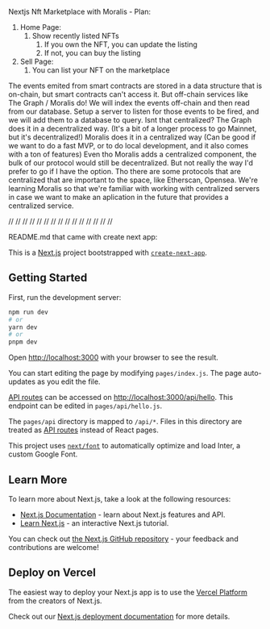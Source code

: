 Nextjs Nft Marketplace with Moralis - Plan:

1. Home Page:
    1. Show recently listed NFTs
        1. If you own the NFT, you can update the listing
        2. If not, you can buy the listing
2. Sell Page:
    1. You can list your NFT on the marketplace

The events emited from smart contracts are stored in a data structure that is on-chain, but smart contracts can't access it. But off-chain services like The Graph / Moralis do!
We will index the events off-chain and then read from our database.
Setup a server to listen for those events to be fired, and we will add them to a database to query.
Isnt that centralized? 
The Graph does it in a decentralized way. (It's a bit of a longer process to go Mainnet, but it's decentralized!)
Moralis does it in a centralized way (Can be good if we want to do a fast MVP, or to do local development, and it also comes with a ton of features)
Even tho Moralis adds a centralized component, the bulk of our protocol would still be decentralized. But not really the way I'd prefer to go if I have the option.
Tho there are some protocols that are centralized that are important to the space, like Etherscan, Opensea.
We're learning Moralis so that we're familiar with working with centralized servers in case we want to make an aplication in the future that provides a centralized service.

//
//
//
//
//
//
//
//
//
//
//
//
//
//
//


README.md that came with create next app:

This is a [Next.js](https://nextjs.org/) project bootstrapped with [`create-next-app`](https://github.com/vercel/next.js/tree/canary/packages/create-next-app).

## Getting Started

First, run the development server:

```bash
npm run dev
# or
yarn dev
# or
pnpm dev
```

Open [http://localhost:3000](http://localhost:3000) with your browser to see the result.

You can start editing the page by modifying `pages/index.js`. The page auto-updates as you edit the file.

[API routes](https://nextjs.org/docs/api-routes/introduction) can be accessed on [http://localhost:3000/api/hello](http://localhost:3000/api/hello). This endpoint can be edited in `pages/api/hello.js`.

The `pages/api` directory is mapped to `/api/*`. Files in this directory are treated as [API routes](https://nextjs.org/docs/api-routes/introduction) instead of React pages.

This project uses [`next/font`](https://nextjs.org/docs/basic-features/font-optimization) to automatically optimize and load Inter, a custom Google Font.

## Learn More

To learn more about Next.js, take a look at the following resources:

- [Next.js Documentation](https://nextjs.org/docs) - learn about Next.js features and API.
- [Learn Next.js](https://nextjs.org/learn) - an interactive Next.js tutorial.

You can check out [the Next.js GitHub repository](https://github.com/vercel/next.js/) - your feedback and contributions are welcome!

## Deploy on Vercel

The easiest way to deploy your Next.js app is to use the [Vercel Platform](https://vercel.com/new?utm_medium=default-template&filter=next.js&utm_source=create-next-app&utm_campaign=create-next-app-readme) from the creators of Next.js.

Check out our [Next.js deployment documentation](https://nextjs.org/docs/deployment) for more details.
